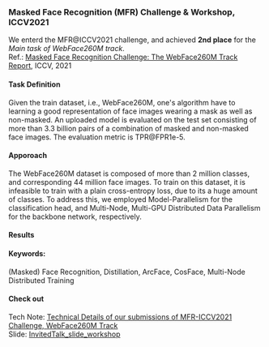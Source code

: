 ### Masked Face Recognition (MFR) Challenge & Workshop, ICCV2021

We enterd the MFR@ICCV2021 challenge, and achieved **2nd place** for the *Main task of WebFace260M track*.<br>
Ref.: <a href="https://raw.githubusercontent.com/taey16/taey16.github.io/main/assets/papers/2021_MFR_WebFace260M_track_report.pdf">Masked Face Recognition Challenge: The WebFace260M Track Report</a>, ICCV, 2021

#### Task Definition
Given the train dataset, i.e., WebFace260M, one's algorithm have to learning a good representation of face images wearing a mask as well as non-masked. An uploaded model is evaluated on the test set consisting of more than 3.3 billion pairs of a combination of masked and non-masked face images. The evaluation metric is TPR@FPR1e-5.

#### Apporoach
The WebFace260M dataset is composed of more than 2 million classes, and corresponding 44 million face images. To train on this dataset, it is infeasible to train with a plain cross-entropy loss, due to its a huge amount of classes. To address this, we employed Model-Parallelism for the classification head, and Multi-Node, Multi-GPU Distributed Data Parallelism for the backbone network, respectively. 

#### Results

#### Keywords:
(Masked) Face Recognition, Distillation, ArcFace, CosFace, Multi-Node Distributed Training

#### Check out
Tech Note: <a href="https://raw.githubusercontent.com/taey16/taey16.github.io/main/assets/MFR_ICCV2021/MFR_ICCV2021_Report_ethan.pdf">Technical Details of our submissions of MFR-ICCV2021 Challenge, WebFace260M Track</a> <br>
Slide: <a href="https://raw.githubusercontent.com/taey16/taey16.github.io/main/assets/MFR_ICCV2021/MFR_ICCV2021_Slide_ethan.pdf">InvitedTalk_slide_workshop</a>
